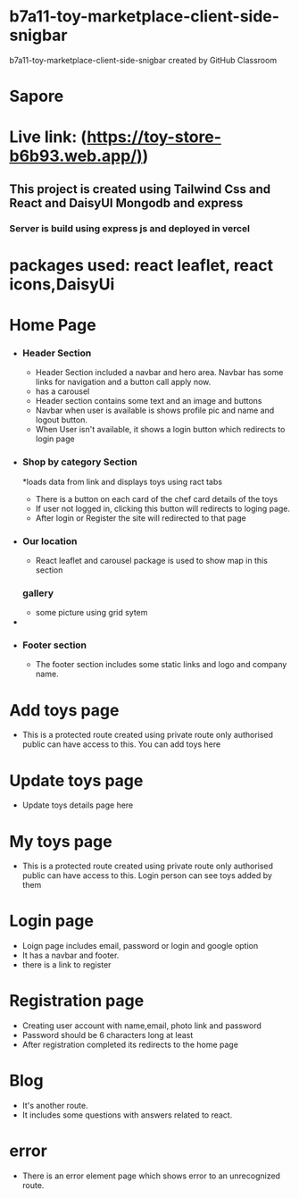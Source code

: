# b7a11-toy-marketplace-client-side-snigbar
b7a11-toy-marketplace-client-side-snigbar created by GitHub Classroom

# Sapore

# Live link: ([https://toy-store-b6b93.web.app/)](https://toy-store-b6b93.web.app/))


## This project is created using Tailwind Css and React and DaisyUI Mongodb and express

### Server is build using express js and deployed in vercel

# packages used: react leaflet, react icons,DaisyUi

# Home Page 


* ### Header Section 
    * Header Section included a navbar and hero area. Navbar has some links for navigation and a button call apply now.
    * has a carousel
    * Header section contains some text and an image and buttons
    * Navbar when user is available is shows profile pic and name and logout button.
    * When User isn't available, it shows a login button which redirects to login page
    
    

* ### Shop by category Section
    *loads data from link and displays toys using ract tabs
    * There is a button on each  card of the chef card details of the toys
    * If user not logged in, clicking this button will redirects to loging page.
    * After login or Register the site will redirected to that page
 
* ### Our location
    * React leaflet and carousel package is used to show map in this section 

    ### gallery
    * some picture using grid sytem
* 


* ### Footer section
    * The footer section includes some static links and logo and company name.

   
# Add toys page

 * This is a protected route created using private route only authorised public can have access to this. You can add toys here

#  Update toys page

 * Update toys details page here

# My toys page

 * This is a protected route created using private route only authorised public can have access to this. Login person can see toys added by them


 
# Login page 

* Loign page includes email, password or login and google option
* It has a navbar and footer.
* there is a link to register


# Registration page

* Creating user account with name,email, photo link and password
* Password should be 6 characters long at least
* After registration completed its redirects to the home page
# Blog 

* It's another route.
* It includes some questions with answers related to react.

# error
* There is an error element page which shows error to an unrecognized route. 
